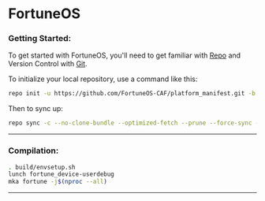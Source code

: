 # FortuneOS

### Getting Started:
To get started with FortuneOS, you'll need to get familiar with [Repo](https://source.android.com/source/using-repo.html) and Version Control with [Git](https://source.android.com/source/version-control.html).

To initialize your local repository, use a command like this:
```bash
repo init -u https://github.com/FortuneOS-CAF/platform_manifest.git -b vic
```

Then to sync up:
```bash
repo sync -c --no-clone-bundle --optimized-fetch --prune --force-sync -j$(nproc --all)
```
---------------------------------------------------------------------------------------
### Compilation:
```bash
. build/envsetup.sh
lunch fortune_device-userdebug
mka fortune -j$(nproc --all)
```
---------------------------------------------------------------------------------------

